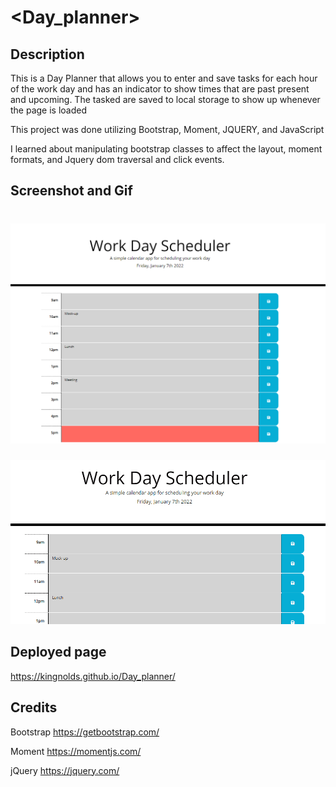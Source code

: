 # <Day_planner>
## Description
This is a Day Planner that allows you to enter and save tasks for each hour of the work day and has an indicator to show times that are past present and upcoming. The tasked are saved to local storage to show up whenever the page is loaded

This project was done utilizing Bootstrap, Moment, JQUERY, and JavaScript 

I learned about manipulating bootstrap classes to affect the layout, moment formats, and Jquery dom traversal and click events.

## Screenshot and Gif
![Day Planner Screenshot](/images/planner_scrn.png?raw=true)
======
![Day Planner Gif](/images/plannerGif.gif?raw=true)

## Deployed page
 https://kingnolds.github.io/Day_planner/

## Credits
Bootstrap
https://getbootstrap.com/

Moment
https://momentjs.com/

jQuery
https://jquery.com/
